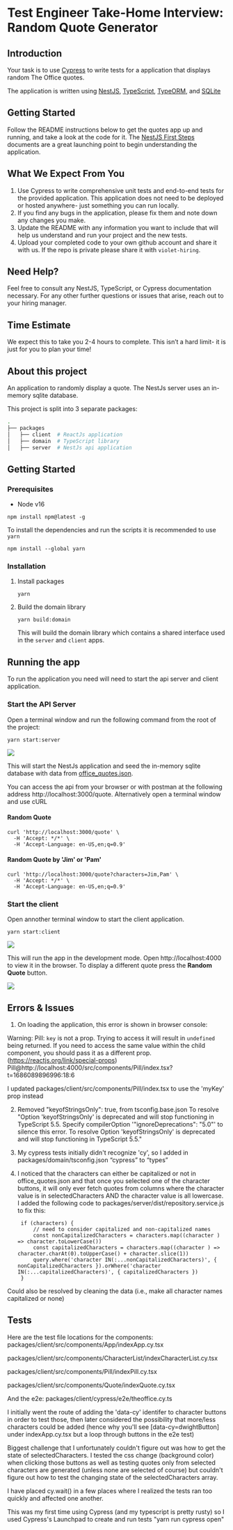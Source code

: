 # Test Engineer Take-Home Interview: Random Quote Generator

## Introduction

Your task is to use [Cypress](https://www.cypress.io/) to write tests for a application that displays random The Office quotes.

The application is written using [NestJS](https://nestjs.com/), [TypeScript](https://www.typescriptlang.org/), [TypeORM](https://typeorm.io), and [SQLite](https://www.sqlite.org)

## Getting Started

Follow the README instructions below to get the quotes app up and running, and take a look at the code for it.
The [NestJS First Steps](https://docs.nestjs.com/first-steps) documents are a great launching point to begin understanding the application.

## What We Expect From You

1. Use Cypress to write comprehensive unit tests and end-to-end tests for the provided application. This application does not need to be deployed or hosted anywhere- just something you can run locally.
2. If you find any bugs in the application, please fix them and note down any changes you make.
3. Update the README with any information you want to include that will help us understand and run your project and the new tests.
4. Upload your completed code to your own github account and share it with us. If the repo is private please share it with `violet-hiring`.

## Need Help?

Feel free to consult any NestJS, TypeScript, or Cypress documentation necessary. For any other further questions or issues that arise, reach out to your hiring manager.

## Time Estimate

We expect this to take you 2-4 hours to complete. This isn’t a hard limit- it is just for you to plan your time!

## About this project

An application to randomly display a quote. The NestJs server uses an in-memory sqlite database.

This project is split into 3 separate packages:

```bash
.
├── packages
│   ├── client  # ReactJs application
│   ├── domain  # TypeScript library
│   ├── server  # NestJs api application
```

## Getting Started

### Prerequisites

- Node v16

```
npm install npm@latest -g
```

To install the dependencies and run the scripts it is recommended to use `yarn`

```
npm install --global yarn
```

### Installation

1. Install packages

   ```
   yarn
   ```

2. Build the domain library

   ```
   yarn build:domain
   ```

   This will build the domain library which contains a shared interface used in the `server` and `client` apps.

## Running the app

To run the application you need will need to start the api server and client application.

### Start the API Server

Open a terminal window and run the following command from the root of the project:

```
yarn start:server
```

![](https://i.imgur.com/I2Kelil.png)

This will start the NestJs application and seed the in-memory sqlite database with data from [office_quotes.json](./packages//server//src//seeds/office_quotes.json).

You can access the api from your browser or with postman at the following address http://localhost:3000/quote. Alternatively open a terminal window and use cURL

#### Random Quote

```
curl 'http://localhost:3000/quote' \
  -H 'Accept: */*' \
  -H 'Accept-Language: en-US,en;q=0.9'
```

#### Random Quote by 'Jim' or 'Pam'

```
curl 'http://localhost:3000/quote?characters=Jim,Pam' \
  -H 'Accept: */*' \
  -H 'Accept-Language: en-US,en;q=0.9'
```

### Start the client

Open annother terminal window to start the client application.

```
yarn start:client
```

![](https://i.imgur.com/qH6vBTM.png)

This will run the app in the development mode. Open http://localhost:4000 to view it in the browser. To display a different quote press the **Random Quote** button.

![](https://imgur.com/7uFZMaq.png)

## Errors & Issues

1. On loading the application, this error is shown in browser console:

  Warning: Pill: `key` is not a prop. Trying to access it will result in `undefined` being returned. If you need to access the same value within the child component, you should pass it as a different prop. (https://reactjs.org/link/special-props)
  Pill@http://localhost:4000/src/components/Pill/index.tsx?t=1686089896996:18:6

  I updated packages/client/src/components/Pill/index.tsx to use the 'myKey' prop instead 

2. Removed "keyofStringsOnly": true, from tsconfig.base.json To resolve "Option 'keyofStringsOnly' is deprecated and will stop functioning in TypeScript 5.5. Specify compilerOption '"ignoreDeprecations": "5.0"' to silence this error.
To resolve Option 'keyofStringsOnly' is deprecated and will stop functioning in TypeScript 5.5."

3. My cypress tests initially didn't recognize 'cy', so I added in packages/domain/tsconfig.json “cypress” to “types”

4. I noticed that the characters can either be capitalized or not in office_quotes.json and that once you selected one of the character buttons, it will only ever fetch quotes from columns where the character value is in selectedCharacters AND the character value is all lowercase. I added the following code to packages/server/dist/repository.service.js to fix this:

        if (characters) {
            // need to consider capitalized and non-capitalized names
            const nonCapitalizedCharacters = characters.map((character ) => character.toLowerCase())
            const capitalizedCharacters = characters.map((character ) => character.charAt(0).toUpperCase() + character.slice(1))
            query.where('character IN(:...nonCapitalizedCharacters)', { nonCapitalizedCharacters }).orWhere('character IN(:...capitalizedCharacters)', { capitalizedCharacters })
        }

Could also be resolved by cleaning the data (i.e., make all character names capitalized or none)

## Tests
Here are the test file locations for the components:
packages/client/src/components/App/indexApp.cy.tsx

packages/client/src/components/CharacterList/indexCharacterList.cy.tsx

packages/client/src/components/Pill/indexPill.cy.tsx

packages/client/src/components/Quote/indexQuote.cy.tsx

And the e2e:
packages/client/cypress/e2e/theoffice.cy.ts

I initially went the route of adding the 'data-cy' identifer to character buttons in order to test those, then later considered the possibility that more/less characters could be added (hence why you'll see [data-cy=dwightButton] under indexApp.cy.tsx but a loop through buttons in the e2e test)

Biggest challenge that I unfortunately couldn't figure out was how to get the state of selectedCharacters. I tested the css change (background color) when clicking those buttons as well as testing quotes only from selected characters are generated (unless none are selected of course) but couldn't figure out how to test the changing state of the selectedCharacters array.

I have placed cy.wait() in a few places where I realized the tests ran too quickly and affected one another.

This was my first time using Cypress (and my typescript is pretty rusty) so I used Cypress's Launchpad to create and run tests "yarn run cypress open"
